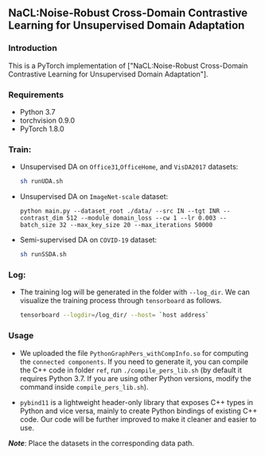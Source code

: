 ## NaCL:Noise-Robust Cross-Domain Contrastive Learning for Unsupervised Domain Adaptation

### Introduction
This is a PyTorch implementation of ["NaCL:Noise-Robust Cross-Domain Contrastive Learning for Unsupervised Domain Adaptation"]. 

### Requirements
* Python 3.7
* torchvision 0.9.0  
* PyTorch 1.8.0


### Train:

- Unsupervised DA on `Office31`,`OfficeHome`, and `VisDA2017` datasets:
    ```bash
    sh runUDA.sh
    ```
- Unsupervised DA on `ImageNet-scale` dataset:
    ```
    python main.py --dataset_root ./data/ --src IN --tgt INR --contrast_dim 512 --module domain_loss --cw 1 --lr 0.003 --batch_size 32 --max_key_size 20 --max_iterations 50000
    ```
- Semi-supervised DA on `COVID-19` dataset:
    ```bash
    sh runSSDA.sh
    ```
### Log:

- The training log will be generated in the folder with ``--log_dir``. We can visualize the training process through `tensorboard` as follows.

    ```bash
    tensorboard --logdir=/log_dir/ --host= `host address`
    ```

### Usage

- We uploaded the file `PythonGraphPers_withCompInfo.so` for computing the `connected components`. If you need to generate it, you can compile the C++ code in folder `ref`, run `./compile_pers_lib.sh` (by default it requires Python 3.7. If you are using other Python versions, modify the command inside `compile_pers_lib.sh`).

- `pybind11` is a lightweight header-only library that exposes C++ types in Python and vice versa, mainly to create Python bindings of existing C++ code. Our code will be further improved to make it cleaner and easier to use.


***Note***: Place the datasets in the corresponding data path.



